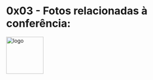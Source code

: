 # 0x03 - Fotos relacionadas à conferência:

<img src="/assets/afk.png" alt="logo" style="height: 100px; width:100px;"/>
